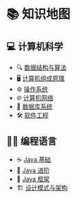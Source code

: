 # 📚 知识地图

## 💻 计算机科学

- 🔍 [数据结构与算法](cs/data-structures-algorithms/数据结构与算法.md)
- 🖥️ [计算机组成原理](cs/computer-organization/计算机组成原理.md)
- ⚙️ [操作系统](cs/os/操作系统.md)
- 🌐 [计算机网络](cs/network/计算机网络.md)
- 💾 [数据库系统](cs/database/数据库系统.md)
- 🛠️ [软件工程](cs/engineering/软件工程.md)

## 👨‍💻 编程语言

- ☕ [Java 基础](java/basic/Java基础.md)
- 🚀 [Java 进阶](java/advanced/Java进阶.md)
- 🔧 [Java 框架](java/framework/Java框架.md)
- 🏗️ [设计模式与架构](java/design/设计模式与架构.md)
